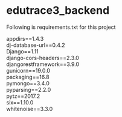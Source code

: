 # edutrace3_backend
Following is requirements.txt for this project 

appdirs==1.4.3<br>
dj-database-url==0.4.2<br>
Django==1.11<br>
django-cors-headers==2.3.0<br>
djangorestframework==3.9.0<br>
gunicorn==19.0.0<br>
packaging==16.8<br>
pymongo==3.4.0<br>
pyparsing==2.2.0<br>
pytz==2017.2<br>
six==1.10.0<br>
whitenoise==3.3.0<br>

